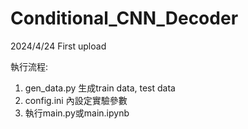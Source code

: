 # Conditional_CNN_Decoder

2024/4/24 First upload

執行流程:
1. gen_data.py 生成train data, test data
2. config.ini 內設定實驗參數
3. 執行main.py或main.ipynb
